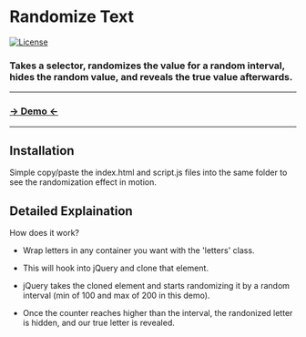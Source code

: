 # Randomize Text
 [![License](http://img.shields.io/badge/License-MIT-blue.svg)](http://opensource.org/licenses/MIT)

### Takes a selector, randomizes the value for a random interval, hides the random value, and reveals the true value afterwards.

***

### [→ Demo ←](http://google.com)

***

Installation
------------
Simple copy/paste the index.html and script.js files into the same folder to see the randomization effect in motion.


Detailed Explaination
-----------

How does it work? 

* Wrap letters in any container you want with the 'letters' class.

* This will hook into jQuery and clone that element.

* jQuery takes the cloned element and starts randomizing it by a random interval (min of 100 and max of 200 in this demo). 

* Once the counter reaches higher than the interval, the randonized letter is hidden, and our true letter is revealed.


